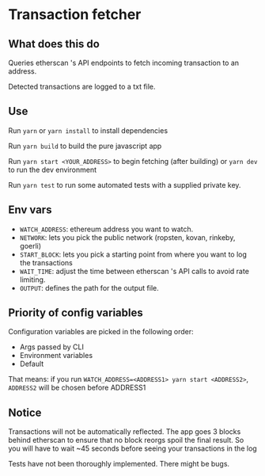 # Transaction fetcher

## What does this do

Queries etherscan 's API endpoints to fetch incoming transaction to an address.

Detected transactions are logged to a txt file.

## Use

Run `yarn` or `yarn install` to install dependencies

Run `yarn build` to build the pure javascript app

Run `yarn start <YOUR_ADDRESS>` to begin fetching (after building) or `yarn dev` to run the dev environment

Run `yarn test` to run some automated tests with a supplied private key.

## Env vars

- `WATCH_ADDRESS`: ethereum address you want to watch.
- `NETWORK`: lets you pick the public network (ropsten, kovan, rinkeby, goerli)
- `START_BLOCK`: lets you pick a starting point from where you want to log the transactions
- `WAIT_TIME`: adjust the time between etherscan 's API calls to avoid rate limiting.
- `OUTPUT`: defines the path for the output file.

## Priority of config variables

Configuration variables are picked in the following order:

- Args passed by CLI
- Environment variables
- Default

That means: if you run `WATCH_ADDRESS=<ADDRESS1> yarn start <ADDRESS2>`, `ADDRESS2` will be chosen before ADDRESS1

## Notice

Transactions will not be automatically reflected. The app goes 3 blocks behind etherscan to ensure that no block reorgs spoil the final result. So you will have to wait ~45 seconds before seeing your transactions in the log

Tests have not been thoroughly implemented. There might be bugs.
